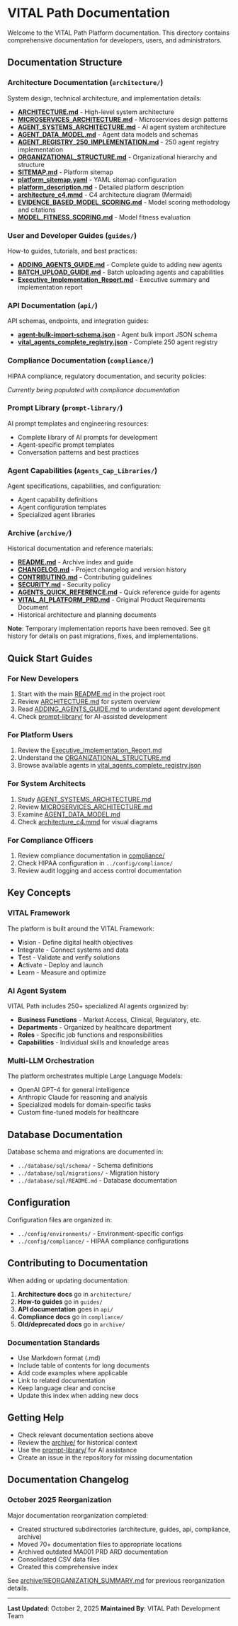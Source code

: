 # VITAL Path Documentation

Welcome to the VITAL Path Platform documentation. This directory contains comprehensive documentation for developers, users, and administrators.

## Documentation Structure

### Architecture Documentation (`architecture/`)

System design, technical architecture, and implementation details:

- **[ARCHITECTURE.md](architecture/ARCHITECTURE.md)** - High-level system architecture
- **[MICROSERVICES_ARCHITECTURE.md](architecture/MICROSERVICES_ARCHITECTURE.md)** - Microservices design patterns
- **[AGENT_SYSTEMS_ARCHITECTURE.md](architecture/AGENT_SYSTEMS_ARCHITECTURE.md)** - AI agent system architecture
- **[AGENT_DATA_MODEL.md](architecture/AGENT_DATA_MODEL.md)** - Agent data models and schemas
- **[AGENT_REGISTRY_250_IMPLEMENTATION.md](architecture/AGENT_REGISTRY_250_IMPLEMENTATION.md)** - 250 agent registry implementation
- **[ORGANIZATIONAL_STRUCTURE.md](architecture/ORGANIZATIONAL_STRUCTURE.md)** - Organizational hierarchy and structure
- **[SITEMAP.md](architecture/SITEMAP.md)** - Platform sitemap
- **[platform_sitemap.yaml](architecture/platform_sitemap.yaml)** - YAML sitemap configuration
- **[platform_description.md](architecture/platform_description.md)** - Detailed platform description
- **[architecture_c4.mmd](architecture/architecture_c4.mmd)** - C4 architecture diagram (Mermaid)
- **[EVIDENCE_BASED_MODEL_SCORING.md](architecture/EVIDENCE_BASED_MODEL_SCORING.md)** - Model scoring methodology and citations
- **[MODEL_FITNESS_SCORING.md](architecture/MODEL_FITNESS_SCORING.md)** - Model fitness evaluation

### User and Developer Guides (`guides/`)

How-to guides, tutorials, and best practices:

- **[ADDING_AGENTS_GUIDE.md](guides/ADDING_AGENTS_GUIDE.md)** - Complete guide to adding new agents
- **[BATCH_UPLOAD_GUIDE.md](guides/BATCH_UPLOAD_GUIDE.md)** - Batch uploading agents and capabilities
- **[Executive_Implementation_Report.md](guides/Executive_Implementation_Report.md)** - Executive summary and implementation report

### API Documentation (`api/`)

API schemas, endpoints, and integration guides:

- **[agent-bulk-import-schema.json](api/agent-bulk-import-schema.json)** - Agent bulk import JSON schema
- **[vital_agents_complete_registry.json](api/vital_agents_complete_registry.json)** - Complete 250 agent registry

### Compliance Documentation (`compliance/`)

HIPAA compliance, regulatory documentation, and security policies:

*Currently being populated with compliance documentation*

### Prompt Library (`prompt-library/`)

AI prompt templates and engineering resources:

- Complete library of AI prompts for development
- Agent-specific prompt templates
- Conversation patterns and best practices

### Agent Capabilities (`Agents_Cap_Libraries/`)

Agent specifications, capabilities, and configuration:

- Agent capability definitions
- Agent configuration templates
- Specialized agent libraries

### Archive (`archive/`)

Historical documentation and reference materials:

- **[README.md](archive/README.md)** - Archive index and guide
- **[CHANGELOG.md](archive/CHANGELOG.md)** - Project changelog and version history
- **[CONTRIBUTING.md](archive/CONTRIBUTING.md)** - Contributing guidelines
- **[SECURITY.md](archive/SECURITY.md)** - Security policy
- **[AGENTS_QUICK_REFERENCE.md](archive/AGENTS_QUICK_REFERENCE.md)** - Quick reference guide for agents
- **[VITAL_AI_PLATFORM_PRD.md](archive/VITAL_AI_PLATFORM_PRD.md)** - Original Product Requirements Document
- Historical architecture and planning documents

**Note**: Temporary implementation reports have been removed. See git history for details on past migrations, fixes, and implementations.

## Quick Start Guides

### For New Developers

1. Start with the main [README.md](../README.md) in the project root
2. Review [ARCHITECTURE.md](architecture/ARCHITECTURE.md) for system overview
3. Read [ADDING_AGENTS_GUIDE.md](guides/ADDING_AGENTS_GUIDE.md) to understand agent development
4. Check [prompt-library/](prompt-library/) for AI-assisted development

### For Platform Users

1. Review the [Executive_Implementation_Report.md](guides/Executive_Implementation_Report.md)
2. Understand the [ORGANIZATIONAL_STRUCTURE.md](architecture/ORGANIZATIONAL_STRUCTURE.md)
3. Browse available agents in [vital_agents_complete_registry.json](api/vital_agents_complete_registry.json)

### For System Architects

1. Study [AGENT_SYSTEMS_ARCHITECTURE.md](architecture/AGENT_SYSTEMS_ARCHITECTURE.md)
2. Review [MICROSERVICES_ARCHITECTURE.md](architecture/MICROSERVICES_ARCHITECTURE.md)
3. Examine [AGENT_DATA_MODEL.md](architecture/AGENT_DATA_MODEL.md)
4. Check [architecture_c4.mmd](architecture/architecture_c4.mmd) for visual diagrams

### For Compliance Officers

1. Review compliance documentation in [compliance/](compliance/)
2. Check HIPAA configuration in `../config/compliance/`
3. Review audit logging and access control documentation

## Key Concepts

### VITAL Framework

The platform is built around the VITAL Framework:
- **V**ision - Define digital health objectives
- **I**ntegrate - Connect systems and data
- **T**est - Validate and verify solutions
- **A**ctivate - Deploy and launch
- **L**earn - Measure and optimize

### AI Agent System

VITAL Path includes 250+ specialized AI agents organized by:
- **Business Functions** - Market Access, Clinical, Regulatory, etc.
- **Departments** - Organized by healthcare department
- **Roles** - Specific job functions and responsibilities
- **Capabilities** - Individual skills and knowledge areas

### Multi-LLM Orchestration

The platform orchestrates multiple Large Language Models:
- OpenAI GPT-4 for general intelligence
- Anthropic Claude for reasoning and analysis
- Specialized models for domain-specific tasks
- Custom fine-tuned models for healthcare

## Database Documentation

Database schema and migrations are documented in:
- `../database/sql/schema/` - Schema definitions
- `../database/sql/migrations/` - Migration history
- `../database/sql/README.md` - Database documentation

## Configuration

Configuration files are organized in:
- `../config/environments/` - Environment-specific configs
- `../config/compliance/` - HIPAA compliance configurations

## Contributing to Documentation

When adding or updating documentation:

1. **Architecture docs** go in `architecture/`
2. **How-to guides** go in `guides/`
3. **API documentation** goes in `api/`
4. **Compliance docs** go in `compliance/`
5. **Old/deprecated docs** go in `archive/`

### Documentation Standards

- Use Markdown format (.md)
- Include table of contents for long documents
- Add code examples where applicable
- Link to related documentation
- Keep language clear and concise
- Update this index when adding new docs

## Getting Help

- Check relevant documentation sections above
- Review the [archive/](archive/) for historical context
- Use the [prompt-library/](prompt-library/) for AI assistance
- Create an issue in the repository for missing documentation

## Documentation Changelog

### October 2025 Reorganization

Major documentation reorganization completed:
- Created structured subdirectories (architecture, guides, api, compliance, archive)
- Moved 70+ documentation files to appropriate locations
- Archived outdated MA001 PRD ARD documentation
- Consolidated CSV data files
- Created this comprehensive index

See [archive/REORGANIZATION_SUMMARY.md](archive/REORGANIZATION_SUMMARY.md) for previous reorganization details.

---

**Last Updated**: October 2, 2025
**Maintained By**: VITAL Path Development Team
